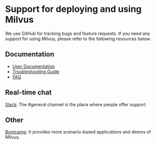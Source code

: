 # Support for deploying and using Milvus

We use GitHub for tracking bugs and feature requests. If you need any support for using Milvus, please refer to the following resources below.

## Documentation
-   [User Documentation](https://www.milvus.io/docs/guides/get_started/install_milvus/install_milvus.md)
-   [Troubleshooting Guide](https://www.milvus.io/docs/v0.6.0/guides/troubleshoot.md)
-   [FAQ](https://www.milvus.io/docs/v0.6.0/faq/operational_faq.md)

## Real-time chat
[Slack](https://join.slack.com/t/milvusio/shared_invite/enQtNzY1OTQ0NDI3NjMzLWNmYmM1NmNjOTQ5MGI5NDhhYmRhMGU5M2NhNzhhMDMzY2MzNDdlYjM5ODQ5MmE3ODFlYzU3YjJkNmVlNDQ2ZTk): The #general channel is the place where people offer support.

## Other
[Bootcamp](https://github.com/milvus-io/bootcamp): It provides more scenario-based applications and demos of Milvus.


